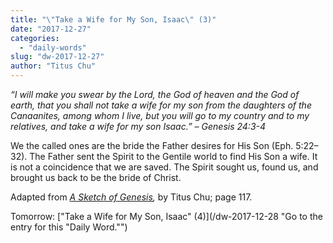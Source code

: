 ```yaml
---
title: "\"Take a Wife for My Son, Isaac\" (3)"
date: "2017-12-27"
categories: 
  - "daily-words"
slug: "dw-2017-12-27"
author: "Titus Chu"
---
```


_“I will make you swear by the Lord, the God of heaven and the God of earth, that you shall not take a wife for my son from the daughters of the Canaanites, among whom I live, but you will go to my country and to my relatives, and take a wife for my son Isaac.”_ _– Genesis 24:3-4_

We the called ones are the bride the Father desires for His Son (Eph. 5:22–32). The Father sent the Spirit to the Gentile world to find His Son a wife. It is not a coincidence that we are saved. The Spirit sought us, found us, and brought us back to be the bride of Christ.

Adapted from _[A Sketch of Genesis](/book-gen-sketch "Go to the listing for this book."),_ by Titus Chu; page 117.

Tomorrow: ["Take a Wife for My Son, Isaac" (4)](/dw-2017-12-28 "Go to the entry for this "Daily Word."")
